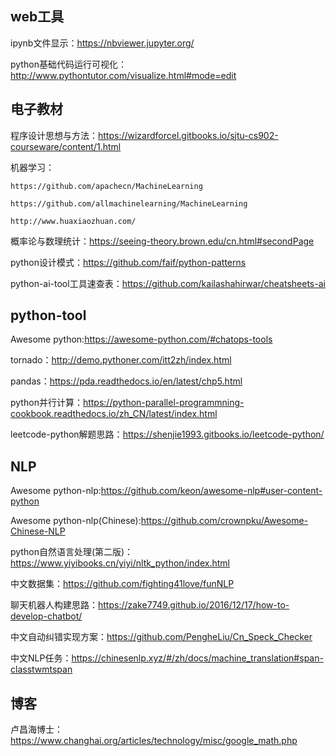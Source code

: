 ## web工具

ipynb文件显示：https://nbviewer.jupyter.org/

python基础代码运行可视化：http://www.pythontutor.com/visualize.html#mode=edit

## 电子教材

程序设计思想与方法：https://wizardforcel.gitbooks.io/sjtu-cs902-courseware/content/1.html

机器学习：

    https://github.com/apachecn/MachineLearning

    https://github.com/allmachinelearning/MachineLearning

    http://www.huaxiaozhuan.com/

概率论与数理统计：https://seeing-theory.brown.edu/cn.html#secondPage

python设计模式：https://github.com/faif/python-patterns

python-ai-tool工具速查表：https://github.com/kailashahirwar/cheatsheets-ai

## python-tool

Awesome python:https://awesome-python.com/#chatops-tools

tornado：http://demo.pythoner.com/itt2zh/index.html

pandas：https://pda.readthedocs.io/en/latest/chp5.html

python并行计算：https://python-parallel-programmning-cookbook.readthedocs.io/zh_CN/latest/index.html

leetcode-python解题思路：https://shenjie1993.gitbooks.io/leetcode-python/

## NLP

Awesome python-nlp:https://github.com/keon/awesome-nlp#user-content-python

Awesome python-nlp(Chinese):https://github.com/crownpku/Awesome-Chinese-NLP

python自然语言处理(第二版)：https://www.yiyibooks.cn/yiyi/nltk_python/index.html

中文数据集：https://github.com/fighting41love/funNLP

聊天机器人构建思路：https://zake7749.github.io/2016/12/17/how-to-develop-chatbot/

中文自动纠错实现方案：https://github.com/PengheLiu/Cn_Speck_Checker

中文NLP任务：https://chinesenlp.xyz/#/zh/docs/machine_translation#span-classtwmtspan

## 博客

卢昌海博士：https://www.changhai.org/articles/technology/misc/google_math.php

